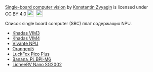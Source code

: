
<p xmlns:cc="http://creativecommons.org/ns#" xmlns:dct="http://purl.org/dc/terms/"><a property="dct:title" rel="cc:attributionURL" href="https://github.com/kzvyagin/SBCV"> Single-board computer vision</a> by <a rel="cc:attributionURL dct:creator" property="cc:attributionName" href="https://github.com/kzvyagin">Konstantin Zvyagin</a> is licensed under <a href="http://creativecommons.org/licenses/by/4.0/?ref=chooser-v1" target="_blank" rel="license noopener noreferrer" style="display:inline-block;">CC BY 4.0<img style="height:22px!important;margin-left:3px;vertical-align:text-bottom;" src="https://mirrors.creativecommons.org/presskit/icons/cc.svg?ref=chooser-v1"> <img style="height:22px!important;margin-left:3px;vertical-align:text-bottom;" src="https://mirrors.creativecommons.org/presskit/icons/by.svg?ref=chooser-v1"></a></p>

Список single board computer (SBC) плат содержащих NPU.

<ul>
<li><a href="https://www.khadas.com/vim4">Khadas VIM3</a></li>
<li><a href="https://www.khadas.com/vim3">Khadas VIM4</a></li>
<li><a href="https://www.cnx-software.com/2024/01/25/vivante-npu-amlogic-a311d-open-source-driver-mesa/">Vivante NPU</a></li>
<li><a href="http://www.orangepi.org/html/hardWare/computerAndMicrocontrollers/details/Orange-Pi-5.html">Orangepi5</a></li>
 <li><a href="https://www.luckfox.com/EN-Luckfox-Pico-Plus">LuckFox Pico Plus</a></li>
 <li><a href="https://wiki.banana-pi.org/Banana_Pi_BPI-M6">Banana_Pi_BPI-M6</a></li>

 <li><a href="https://fr.aliexpress.com/item/1005006523447229.html?src=google&aff_fcid=11cf131a044a4eaf85ea90a03e2d5548-1708104165377-09117-UneMJZVf&aff_fsk=UneMJZVf&aff_platform=aaf&sk=UneMJZVf&aff_trace_key=11cf131a044a4eaf85ea90a03e2d5548-1708104165377-09117-UneMJZVf&terminal_id=983b885605c34c72b79d3fa9709db6ce&afSmartRedirect=y&gatewayAdapt=glo2fra">LicheeRV Nano SG2002</a></li>



</ul>


